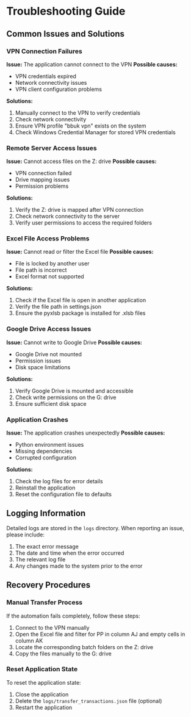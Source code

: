 # Troubleshooting Guide

## Common Issues and Solutions

### VPN Connection Failures

**Issue:** The application cannot connect to the VPN
**Possible causes:**
- VPN credentials expired
- Network connectivity issues
- VPN client configuration problems

**Solutions:**
1. Manually connect to the VPN to verify credentials
2. Check network connectivity
3. Ensure VPN profile "bbuk vpn" exists on the system
4. Check Windows Credential Manager for stored VPN credentials

### Remote Server Access Issues

**Issue:** Cannot access files on the Z: drive
**Possible causes:**
- VPN connection failed
- Drive mapping issues
- Permission problems

**Solutions:**
1. Verify the Z: drive is mapped after VPN connection
2. Check network connectivity to the server
3. Verify user permissions to access the required folders

### Excel File Access Problems

**Issue:** Cannot read or filter the Excel file
**Possible causes:**
- File is locked by another user
- File path is incorrect
- Excel format not supported

**Solutions:**
1. Check if the Excel file is open in another application
2. Verify the file path in settings.json
3. Ensure the pyxlsb package is installed for .xlsb files

### Google Drive Access Issues

**Issue:** Cannot write to Google Drive
**Possible causes:**
- Google Drive not mounted
- Permission issues
- Disk space limitations

**Solutions:**
1. Verify Google Drive is mounted and accessible
2. Check write permissions on the G: drive
3. Ensure sufficient disk space

### Application Crashes

**Issue:** The application crashes unexpectedly
**Possible causes:**
- Python environment issues
- Missing dependencies
- Corrupted configuration

**Solutions:**
1. Check the log files for error details
2. Reinstall the application
3. Reset the configuration file to defaults

## Logging Information

Detailed logs are stored in the `logs` directory. When reporting an issue, please include:

1. The exact error message
2. The date and time when the error occurred
3. The relevant log file
4. Any changes made to the system prior to the error

## Recovery Procedures

### Manual Transfer Process

If the automation fails completely, follow these steps:

1. Connect to the VPN manually
2. Open the Excel file and filter for PP in column AJ and empty cells in column AK
3. Locate the corresponding batch folders on the Z: drive
4. Copy the files manually to the G: drive

### Reset Application State

To reset the application state:

1. Close the application
2. Delete the `logs/transfer_transactions.json` file (optional)
3. Restart the application